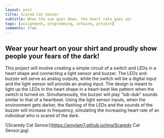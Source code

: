 ```yaml
---
layout: post
title: Scared Cat Sensor
subtitle: When the sun goes down, the heart rate goes up!
tags: [assignment, programming, arduino, project]
comments: true
---
```


## **Wear your heart on your shirt and proudly show people your fears of the dark!**
This project will involve creating a simple circuit of a switch and LEDs in a heart shape and connecting a light sensor and buzzer. The LEDs and buzzer will serve as analog outputs, while the switch will be a digital input and the light sensor will provide an analog input. The design is meant to light up the LEDs in the heart shape in a heart-beat like pattern when the switch is turned on. Simultaneously, the buzzer will play "lub-dub" sounds similar to that of a heartbeat. Using the light sensor inputs, when the environment gets darker, the flashing of the LEDs and the sounds of the buzzer will increase in frequency, simulating the increasing heart rate of an individual who is scared of the dark.

![Scaredy Cat Sensor](https://amylam7.github.io/img/Scaredy Cat Sensor.jpg)


